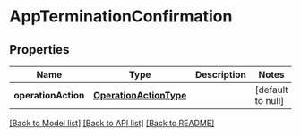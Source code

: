 # AppTerminationConfirmation
## Properties

Name | Type | Description | Notes
------------ | ------------- | ------------- | -------------
**operationAction** | [**OperationActionType**](OperationActionType.md) |  | [default to null]

[[Back to Model list]](../README.md#documentation-for-models) [[Back to API list]](../README.md#documentation-for-api-endpoints) [[Back to README]](../README.md)

